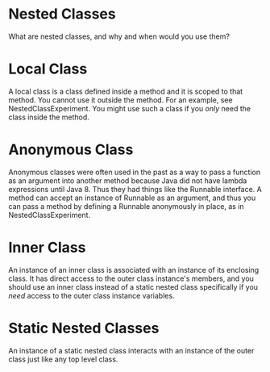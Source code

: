 # Nested Classes

What are nested classes, and why and when would you use them?

# Local Class

A local class is a class defined inside a method and it is scoped to that 
method. You cannot use it outside the method. For an example, see NestedClassExperiment. 
 You might use such a class if you _only_ need the class inside the method.
 
# Anonymous Class

Anonymous classes were often used in the past as a way to pass a function as an 
argument into another method because Java did not have lambda expressions until Java 8.
Thus they had things like the Runnable interface. A method can accept an instance of Runnable
as an argument, and thus you can pass a method by defining a Runnable anonymously in place, 
as in NestedClassExperiment.

# Inner Class

An instance of an inner class is associated with an instance of its enclosing class. It has 
direct access to the outer class instance's members, and you should use an inner class
instead of a static nested class specifically if you _need_ access to the outer class instance
variables.



# Static Nested Classes

An instance of a static nested class interacts with an instance of the outer class just like any 
top level class. 